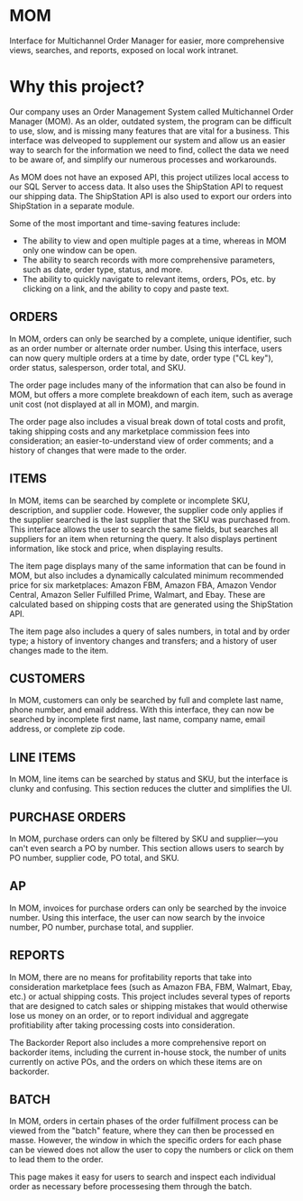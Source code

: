 # MOM
Interface for Multichannel Order Manager for easier, more comprehensive views, searches, and reports, exposed on local work intranet.

# Why this project?
Our company uses an Order Management System called Multichannel Order Manager (MOM). As an older, outdated system, the program can be difficult to use, slow, and is missing many features that are vital for a business. This interface was delveoped to supplement our system and allow us an easier way to search for the information we need to find, collect the data we need to be aware of, and simplify our numerous processes and workarounds.

As MOM does not have an exposed API, this project utilizes local access to our SQL Server to access data. It also uses the ShipStation API to request our shipping data. The ShipStation API is also used to export our orders into ShipStation in a separate module.

Some of the most important and time-saving features include:
* The ability to view and open multiple pages at a time, whereas in MOM only one window can be open.
* The ability to search records with more comprehensive parameters, such as date, order type, status, and more.
* The ability to quickly navigate to relevant items, orders, POs, etc. by clicking on a link, and the ability to copy and paste text.

## ORDERS
In MOM, orders can only be searched by a complete, unique identifier, such as an order number or alternate order number. Using this interface, users can now query multiple orders at a time by date, order type ("CL key"), order status, salesperson, order total, and SKU.

The order page includes many of the information that can also be found in MOM, but offers a more complete breakdown of each item, such as average unit cost (not displayed at all in MOM), and margin.

The order page also includes a visual break down of total costs and profit, taking shipping costs and any marketplace commission fees into consideration; an easier-to-understand view of order comments; and a history of changes that were made to the order.

## ITEMS
In MOM, items can be searched by complete or incomplete SKU, description, and supplier code. However, the supplier code only applies if the supplier searched is the last supplier that the SKU was purchased from. This interface allows the user to search the same fields, but searches all suppliers for an item when returning the query. It also displays pertinent information, like stock and price, when displaying results.

The item page displays many of the same information that can be found in MOM, but also includes a dynamically calculated minimum recommended price for six marketplaces: Amazon FBM, Amazon FBA, Amazon Vendor Central, Amazon Seller Fulfilled Prime, Walmart, and Ebay. These are calculated based on shipping costs that are generated using the ShipStation API.

The item page also includes a query of sales numbers, in total and by order type; a history of inventory changes and transfers; and a history of user changes made to the item.

## CUSTOMERS
In MOM, customers can only be searched by full and complete last name, phone number, and email address. With this interface, they can now be searched by incomplete first name, last name, company name, email address, or complete zip code.

## LINE ITEMS
In MOM, line items can be searched by status and SKU, but the interface is clunky and confusing. This section reduces the clutter and simplifies the UI.

## PURCHASE ORDERS
In MOM, purchase orders can only be filtered by SKU and supplier&mdash;you can't even search a PO by number. This section allows users to search by PO number, supplier code, PO total, and SKU.

## AP
In MOM, invoices for purchase orders can only be searched by the invoice number. Using this interface, the user can now search by the invoice number, PO number, purchase total, and supplier.

## REPORTS
In MOM, there are no means for profitability reports that take into consideration marketplace fees (such as Amazon FBA, FBM, Walmart, Ebay, etc.) or actual shipping costs. This project includes several types of reports that are designed to catch sales or shipping mistakes that would otherwise lose us money on an order, or to report individual and aggregate profitiability after taking processing costs into consideration.

The Backorder Report also includes a more comprehensive report on backorder items, including the current in-house stock, the number of units currently on active POs, and the orders on which these items are on backorder.

## BATCH
In MOM, orders in certain phases of the order fulfillment process can be viewed from the "batch" feature, where they can then be processed en masse. However, the window in which the specific orders for each phase can be viewed does not allow the user to copy the numbers or click on them to lead them to the order.

This page makes it easy for users to search and inspect each individual order as necessary before processesing them through the batch.
